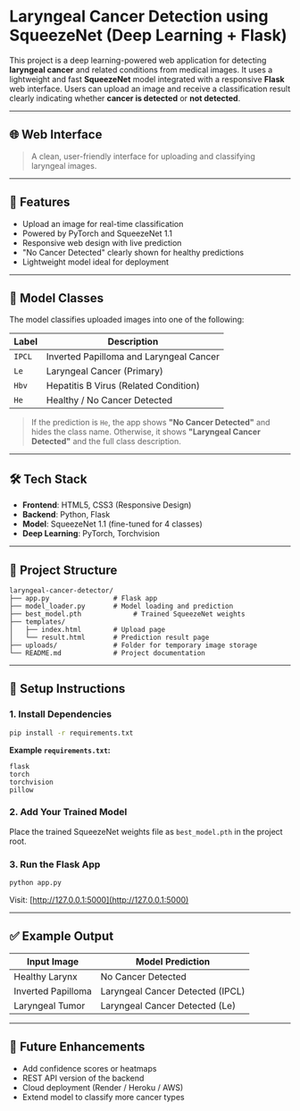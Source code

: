 #  Laryngeal Cancer Detection using SqueezeNet (Deep Learning + Flask)

This project is a deep learning-powered web application for detecting **laryngeal cancer** and related conditions from medical images. It uses a lightweight and fast **SqueezeNet** model integrated with a responsive **Flask** web interface. Users can upload an image and receive a classification result clearly indicating whether **cancer is detected** or **not detected**.

---

## 🌐 Web Interface 

> A clean, user-friendly interface for uploading and classifying laryngeal images.


---

## 🚀 Features

- Upload an image for real-time classification
- Powered by PyTorch and SqueezeNet 1.1
- Responsive web design with live prediction
- "No Cancer Detected" clearly shown for healthy predictions
- Lightweight model ideal for deployment

---

## 🧾 Model Classes

The model classifies uploaded images into one of the following:

| Label | Description                                      |
|-------|--------------------------------------------------|
| `IPCL` | Inverted Papilloma and Laryngeal Cancer         |
| `Le`   | Laryngeal Cancer (Primary)                      |
| `Hbv`  | Hepatitis B Virus (Related Condition)           |
| `He`   | Healthy / No Cancer Detected                    |

> If the prediction is `He`, the app shows **"No Cancer Detected"** and hides the class name. Otherwise, it shows **"Laryngeal Cancer Detected"** and the full class description.

---

## 🛠️ Tech Stack

- **Frontend**: HTML5, CSS3 (Responsive Design)
- **Backend**: Python, Flask
- **Model**: SqueezeNet 1.1 (fine-tuned for 4 classes)
- **Deep Learning**: PyTorch, Torchvision

---

## 📁 Project Structure

```
laryngeal-cancer-detector/
├── app.py                # Flask app
├── model_loader.py       # Model loading and prediction
├── best_model.pth             # Trained SqueezeNet weights
├── templates/
│   ├── index.html        # Upload page
│   └── result.html       # Prediction result page
├── uploads/              # Folder for temporary image storage
└── README.md             # Project documentation
```

---

## 🧪 Setup Instructions


### 1. Install Dependencies

```bash
pip install -r requirements.txt
```

**Example `requirements.txt`:**

```text
flask
torch
torchvision
pillow
```

### 2. Add Your Trained Model

Place the trained SqueezeNet weights file as `best_model.pth` in the project root.

### 3. Run the Flask App

```bash
python app.py
```

Visit: [http://127.0.0.1:5000](http://127.0.0.1:5000)

---

## ✅ Example Output

| Input Image            | Model Prediction                         |
|------------------------|------------------------------------------|
| Healthy Larynx         | No Cancer Detected                       |
| Inverted Papilloma     | Laryngeal Cancer Detected (IPCL)         |
| Laryngeal Tumor        | Laryngeal Cancer Detected (Le)           |

---

## 📌 Future Enhancements

- Add confidence scores or heatmaps
- REST API version of the backend
- Cloud deployment (Render / Heroku / AWS)
- Extend model to classify more cancer types


